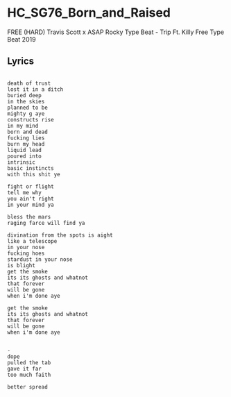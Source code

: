 # HC_SG76_Born_and_Raised

FREE (HARD) Travis Scott x ASAP Rocky Type Beat - Trip  Ft. Killy  Free Type Beat 2019

## Lyrics

```

death of trust
lost it in a ditch
buried deep
in the skies
planned to be 
mighty g aye
constructs rise
in my mind 
born and dead
fucking lies
burn my head
liquid lead
poured into
intrinsic
basic instincts
with this shit ye

fight or flight
tell me why
you ain't right
in your mind ya

bless the mars
raging farce will find ya

divination from the spots is aight
like a telescope
in your nose
fucking hoes
stardust in your nose
is blight
get the smoke
its its ghosts and whatnot
that forever
will be gone
when i'm done aye

get the smoke
its its ghosts and whatnot
that forever
will be gone
when i'm done aye


-
dope
pulled the tab
gave it far 
too much faith

better spread

```
